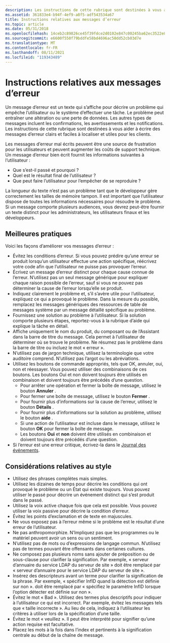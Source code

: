 ```yaml
---
description: Les instructions de cette rubrique sont destinées à vous aider à écrire des messages d’erreur clairs et faciles à localiser et utiles pour les clients.
ms.assetid: 361833e4-b94f-4ef9-a8f5-adf543534a67
title: Instructions relatives aux messages d’erreur
ms.topic: article
ms.date: 05/31/2018
ms.openlocfilehash: 14ceb2c89826ce45f39fdce2d0102e847c00245ba62ec3522e83725944b7f421
ms.sourcegitcommit: e6600f550f79bddfe58bd4696ac50dd52cb03d7e
ms.translationtype: MT
ms.contentlocale: fr-FR
ms.lasthandoff: 08/11/2021
ms.locfileid: "119343489"
---
```

# <a name="error-message-guidelines"></a>Instructions relatives aux messages d’erreur

Un message d’erreur est un texte qui s’affiche pour décrire un problème qui empêche l’utilisateur ou le système d’effectuer une tâche. Le problème peut entraîner une altération ou une perte de données. Les autres types de messages incluent les confirmations, les avertissements et les notifications. Les instructions de cette rubrique sont destinées à vous aider à écrire des messages d’erreur clairs et faciles à localiser et utiles pour les clients.

Les messages d’erreur mal écrits peuvent être une source de frustration pour les utilisateurs et peuvent augmenter les coûts de support technique. Un message d’erreur bien écrit fournit les informations suivantes à l’utilisateur :

-   Que s’est-il passé et pourquoi ?
-   Quel est le résultat final de l’utilisateur ?
-   Que peut faire l’utilisateur pour l’empêcher de se reproduire ?

La longueur du texte n’est pas un problème tant que le développeur gère correctement les tailles de mémoire tampon. Il est important que l’utilisateur dispose de toutes les informations nécessaires pour résoudre le problème. Si un message comporte plusieurs audiences, vous devrez peut-être fournir un texte distinct pour les administrateurs, les utilisateurs finaux et les développeurs.

## <a name="best-practices"></a>Meilleures pratiques

Voici les façons d’améliorer vos messages d’erreur :

-   Évitez les conditions d’erreur. Si vous pouvez prédire qu’une erreur se produit lorsqu’un utilisateur effectue une action spécifique, réécrivez votre code afin que l’utilisateur ne puisse pas provoquer l’erreur.
-   Écrivez un message d’erreur distinct pour chaque cause connue de l’erreur. N’utilisez pas un seul message générique pour expliquer chaque raison possible de l’erreur, sauf si vous ne pouvez pas déterminer la cause de l’erreur lorsqu’elle se produit.
-   Indiquez clairement le problème et, s’il s’avère utile pour l’utilisateur, expliquez ce qui a provoqué le problème. Dans la mesure du possible, remplacez les messages génériques des ressources de table de messages système par un message détaillé spécifique au problème.
-   Fournissez une solution au problème à l’utilisateur. Si la solution comporte plusieurs étapes, reportez-vous à la rubrique d’aide qui explique la tâche en détail.
-   Affiche uniquement le nom du produit, du composant ou de l’Assistant dans la barre de titre du message. Cela permet à l’utilisateur de déterminer où se trouve le problème. Ne résumez pas le problème dans la barre de titre ou incluez le mot « erreur ».
-   N’utilisez pas de jargon technique, utilisez la terminologie que votre auditoire comprend. N’utilisez pas l’argot ou les abréviations.
-   Utilisez les boutons de commande appropriés, tels que OK, annuler, oui, non et réessayer. Vous pouvez utiliser des combinaisons de ces boutons. Les boutons Oui et non doivent toujours être utilisés en combinaison et doivent toujours être précédés d’une question.
    -   Pour arrêter une opération et fermer la boîte de message, utilisez le bouton **Annuler** .
    -   Pour fermer une boîte de message, utilisez le bouton **Fermer** .
    -   Pour fournir plus d’informations sur la cause de l’erreur, utilisez le bouton **Détails** .
    -   Pour fournir plus d’informations sur la solution au problème, utilisez le bouton **aide** .
    -   Si une action de l’utilisateur est incluse dans le message, utilisez le bouton **OK** pour fermer la boîte de message.
    -   Les boutons **Oui** et **non** doivent être utilisés en combinaison et doivent toujours être précédés d’une question.
-   Si l’erreur est une erreur critique, écrivez-la dans le [Journal des événements](../eventlog/event-logging.md).

## <a name="style-considerations"></a>Considérations relatives au style

-   Utilisez des phrases complètes mais simples.
-   Utilisez les dizaines de temps pour décrire les conditions qui ont provoqué le problème ou un État qui existe toujours. Vous pouvez utiliser le passé pour décrire un événement distinct qui s’est produit dans le passé.
-   Utilisez la voix active chaque fois que cela est possible. Vous pouvez utiliser la voix passive pour décrire la condition d’erreur.
-   Évitez les points d’exclamation et de texte en majuscules.
-   Ne vous exposez pas à l’erreur même si le problème est le résultat d’une erreur de l’utilisateur.
-   Ne pas anthropomorphize. N’Impliquez pas que les programmes ou le matériel peuvent avoir un sens ou un sentiment.
-   N’utilisez pas de mots ou d’expressions de langage commun. N’utilisez pas de termes pouvant être offensants dans certaines cultures.
-   Ne composez pas plusieurs noms sans ajouter de préposition ou de sous-clause pour clarifier la signification. Par exemple, « serveur d’annuaire du service LDAP du serveur de site » doit être remplacé par « serveur d’annuaire pour le service LDAP du serveur de site ».
-   Insérez des descripteurs avant un terme pour clarifier la signification de la phrase. Par exemple, « spécifier InfID quand la détection est définie sur non ». doit être remplacé par « spécifiez le paramètre InfID lorsque l’option détecter est définie sur non ».
-   Évitez le mot « Bad ». Utilisez des termes plus descriptifs pour indiquer à l’utilisateur ce qui est incorrect. Par exemple, évitez les messages tels que « taille incorrecte ». Au lieu de cela, indiquez à l’utilisateur les critères à utiliser lors de la spécification d’une taille.
-   Évitez le mot « veuillez ». Il peut être interprété pour signifier qu’une action requise est facultative.
-   Placez les mots à la fois dans l’index et pertinents à la signification centrale au début de la chaîne de message.

 

 
